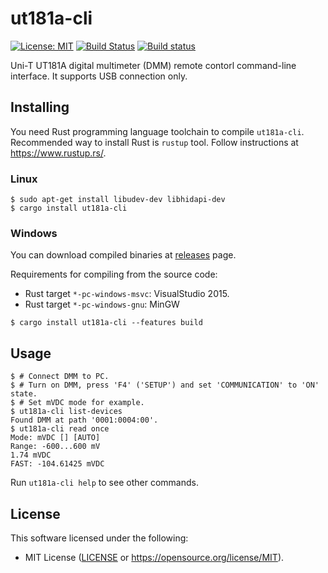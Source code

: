# ut181a-cli

[![License: MIT](https://img.shields.io/badge/License-MIT-blue.svg)](https://opensource.org/licenses/MIT) [![Build Status](https://travis-ci.org/antage/ut181a-cli.svg?branch=master)](https://travis-ci.org/antage/ut181a-cli) [![Build status](https://ci.appveyor.com/api/projects/status/rgkw2i08tfdh4x1a?svg=true)](https://ci.appveyor.com/project/antage/ut181a-cli)

Uni-T UT181A digital multimeter (DMM) remote contorl command-line interface.
It supports USB connection only.

## Installing

You need Rust programming language toolchain to compile `ut181a-cli`.
Recommended way to install Rust is `rustup` tool.
Follow instructions at https://www.rustup.rs/.

### Linux

```
$ sudo apt-get install libudev-dev libhidapi-dev
$ cargo install ut181a-cli
```

### Windows

You can download compiled binaries at [releases](https://github.com/antage/ut181a-cli/releases) page.

Requirements for compiling from the source code:

* Rust target `*-pc-windows-msvc`: VisualStudio 2015.
* Rust target `*-pc-windows-gnu`: MinGW

```
$ cargo install ut181a-cli --features build
```

## Usage

```
$ # Connect DMM to PC.
$ # Turn on DMM, press 'F4' ('SETUP') and set 'COMMUNICATION' to 'ON' state.
$ # Set mVDC mode for example.
$ ut181a-cli list-devices
Found DMM at path '0001:0004:00'.
$ ut181a-cli read once
Mode: mVDC [] [AUTO]
Range: -600...600 mV
1.74 mVDC
FAST: -104.61425 mVDC
```

Run `ut181a-cli help` to see other commands.

## License

This software licensed under the following:

* MIT License ([LICENSE](LICENSE) or https://opensource.org/license/MIT).
